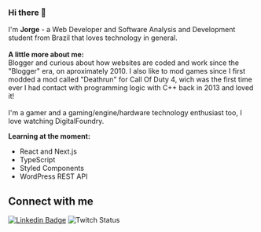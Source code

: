 ### Hi there 👋
<!--
<img align="right" width="400" height="400" src="url">
-->


I'm <b>Jorge</b> - a Web Developer and Software Analysis and Development student from Brazil that loves technology in general.
\
\
<b>A little more about me:</b>
\
Blogger and curious about how websites are coded and work since the "Blogger" era, on aproximately 2010. I also like to mod games since I first modded a mod called "Deathrun" for Call Of Duty 4, wich was the first time ever I had contact with programming logic with C++ back in 2013 and loved it!
\
\
I'm a gamer and a gaming/engine/hardware technology enthusiast too, I love watching DigitalFoundry.

<b>Learning at the moment:</b>
- React and Next.js
- TypeScript
- Styled Components
- WordPress REST API


## Connect with me
[![Linkedin Badge](https://img.shields.io/badge/-LinkedIn-blue?style=flat-square&logo=Linkedin&logoColor=white&link=https://www.linkedin.com/in/jorge-luiz-5a7501206/)](https://www.linkedin.com/in/jorge-luiz-5a7501206/)
![Twitch Status](https://img.shields.io/twitch/status/jrgg1?label=Twitch&style=social)



<!--
**dotjorge/dotjorge** is a ✨ _special_ ✨ repository because its `README.md` (this file) appears on your GitHub profile.

Here are some ideas to get you started:

- 🔭 I’m currently working on ...
- 🌱 I’m currently learning ...
- 👯 I’m looking to collaborate on ...
- 🤔 I’m looking for help with ...
- 💬 Ask me about ...
- 📫 How to reach me: ...
- 😄 Pronouns: ...
- ⚡ Fun fact: ...
-->
